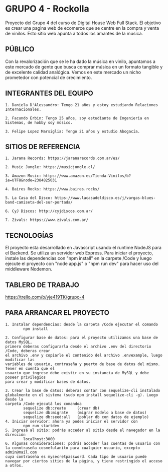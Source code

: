 # GRUPO 4 - Rockolla

Proyecto del Grupo 4 del curso de Digital House Web Full Stack. El objetivo es crear una pagina web de ecomerce que se centre en la compra y venta de vinilos. 
Esto sitio web apunta a todos los amantes de la musica. 

## PÚBLICO
Con la revalorización que se le ha dado la música en vinilo, apuntamos a este mercado de gente que busca comprar música en un formato tangible y de excelente calidad analógica. Vemos en este mercado un nicho prometedor con potencial de crecimiento.

## INTEGRANTES DEL EQUIPO

    1. Daniela D'Alessandro: Tengo 21 años y estoy estudiando Relaciones Internacionales. 
    
    2. Facundo Erbin: Tengo 25 años, soy estudiante de Ingenieria en Sistemas, de hobby soy músico.
    
    3. Felipe Lopez Marsiglia: Tengo 21 años y estudio Abogacía. 

## SITIOS DE REFERENCIA

    1. Jarana Records: https://jaranarecords.com.ar/es/
    
    2. Music Jungle: https://musicjungle.cl/
    
    3. Amazon Music: https://www.amazon.es/Tienda-Vinilos/b?ie=UTF8&node=2384825031
    
    4. Baires Rocks: https://www.baires.rocks/

    5. La Casa del Disco: https://www.lacasadeldisco.es/j/vargas-blues-band-camiseta-del-sur-portada/

    6. CyJ Discos: http://cyjdiscos.com.ar/

    7. Zivals: https://www.zivals.com.ar/

## TECNOLOGÍAS

El proyecto esta desarrollado en Javascript usando el runtime NodeJS para el Backend. Se utiliza un servidor web Express. Para iniciar el proyecto, 
instale las dependencias con "npm install" en la carpete /Code y luego ejecute el proyecto con "node app.js" o "npm run dev" para hacer uso del middleware 
Nodemon.

## TABLERO DE TRABAJO
https://trello.com/b/yje419TK/grupo-4

## PARA ARRANCAR EL PROYECTO
    1. Instalar dependencias: desde la carpeta /Code ejecutar el comando
            npm install
    
    2. Configurar base de datos: para el proyecto utilizamos una base de datos MySQL, 
    primero deberas configurarla desde el archivo .env del directorio /Code, deberas crear 
    el archivo .env y copiarle el contenido del archivo .envexample, luego modificar las 
    variables de usuario, contraseña y puerto de base de datos del mismo. Tener en cuenta que el 
    usuario que ingrese debe existir en su instancia de MySQL y debe poseer privilegios 
    para crear y modificar bases de datos.
    
    3. Crear la base de datos: deberas contar con sequelize-cli instalado globalmente en el sistema (sudo npm install sequelize-cli -g). Luego desde la 
    carpeta /Code ejecutá los comandoa
            sequelize db:create     (crear db)
            sequelize db:migrate    (migrar modelo a base de datos)
            sequelize db:seed:all   (poblar db con datos de ejemplo)
    4. Iniciar servidor: ahora ya podes iniciar el servidor con
            npm run startdev
    5. Ingresá al sitio: podrás acceder al sitio desde el navegador en la dirección
            localhost:3000
    6. Algunas consideraciones: podrás acceder las cuentas de usuario con la conntraseña cosmefulanito para cualquier usuario, excepto admin@mail.com 
    cuya contraseña es mysecretpassword. Cada tipo de usuario puede navegar por ciertos sitios de la página, y tiene restringido el acceso a otros.
           

